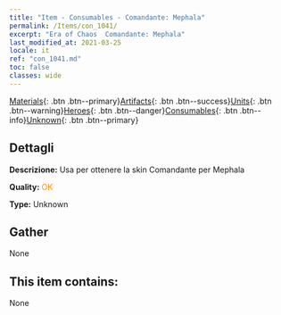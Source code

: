 ```yaml
---
title: "Item - Consumables - Comandante: Mephala"
permalink: /Items/con_1041/
excerpt: "Era of Chaos  Comandante: Mephala"
last_modified_at: 2021-03-25
locale: it
ref: "con_1041.md"
toc: false
classes: wide
---
```

 [Materials](/it/Items/){: .btn .btn--primary}[Artifacts](/it/Items/Artifacts/){: .btn .btn--success}[Units](/it/Items/Units/){: .btn .btn--warning}[Heroes](/it/Items/Heroes/){: .btn .btn--danger}[Consumables](/it/Items/Consumables/){: .btn .btn--info}[Unknown](/it/Items/Unknown/){: .btn .btn--primary}

## Dettagli
 **Descrizione:** Usa per ottenere la skin Comandante per Mephala

 **Quality:** <span style="color: #FF8C00">OK</span>

 **Type:** Unknown

## Gather

  None

## This item contains:

  None


